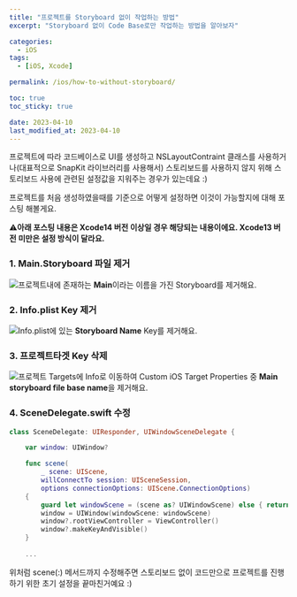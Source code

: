 ```yaml
---
title: "프로젝트를 Storyboard 없이 작업하는 방법"
excerpt: "Storyboard 없이 Code Base로만 작업하는 방법을 알아보자"

categories:
  - iOS
tags:
  - [iOS, Xcode]

permalink: /ios/how-to-without-storyboard/

toc: true
toc_sticky: true

date: 2023-04-10
last_modified_at: 2023-04-10
---
```


프로젝트에 따라 코드베이스로 UI를 생성하고 NSLayoutContraint 클래스를 사용하거나(대표적으로 SnapKit 라이브러리를 사용해서) 스토리보드를 사용하지 않지 위해 스토리보드 사용에 관련된 설정값을 지워주는 경우가 있는데요 :)

프로젝트를 처음 생성하였을때를 기준으로 어떻게 설정하면 이것이 가능할지에 대해 포스팅 해볼게요.

⚠️**아래 포스팅 내용은 Xcode14 버전 이상일 경우 해당되는 내용이에요. Xcode13 버전 미만은 설정 방식이 달라요.**

### 1. Main.Storyboard 파일 제거
![](https://velog.velcdn.com/images/textobey/post/45ca1d46-6863-48a0-9e11-fc97b192badf/image.png)프로젝트내에 존재하는 **Main**이라는 이름을 가진 Storyboard를 제거해요.


### 2. Info.plist Key 제거
![](https://velog.velcdn.com/images/textobey/post/63a392b2-4f3e-409d-8928-ffa72f0c6203/image.png)Info.plist에 있는 **Storyboard Name** Key를 제거해요.



### 3. 프로젝트타겟 Key 삭제
![](https://velog.velcdn.com/images/textobey/post/10e994ff-67ae-4ff6-9e46-7a8fb3776feb/image.png)프로젝트 Targets에 Info로 이동하여 Custom iOS Target Properties 중 **Main storyboard file base name**을 제거해요.


### 4. SceneDelegate.swift 수정
```swift
class SceneDelegate: UIResponder, UIWindowSceneDelegate {

    var window: UIWindow?

    func scene(
        _ scene: UIScene,
        willConnectTo session: UISceneSession,
        options connectionOptions: UIScene.ConnectionOptions)
    {
        guard let windowScene = (scene as? UIWindowScene) else { return }
        window = UIWindow(windowScene: windowScene)
        window?.rootViewController = ViewController()
        window?.makeKeyAndVisible()
    }
    
    ...
```
위처럼 scene(:) 메서드까지 수정해주면 스토리보드 없이 코드만으로 프로젝트를 진행하기 위한 초기 설정을 끝마친거예요 :)
